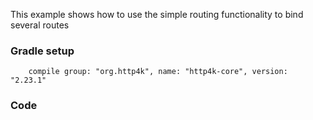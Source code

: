This example shows how to use the simple routing functionality to bind several routes

### Gradle setup
```
    compile group: "org.http4k", name: "http4k-core", version: "2.23.1"
```

### Code
<script src="https://gist-it.appspot.com/https://github.com/http4k/http4k/blob/master/src/docs/cookbook/simple_routing/example.kt"></script>
